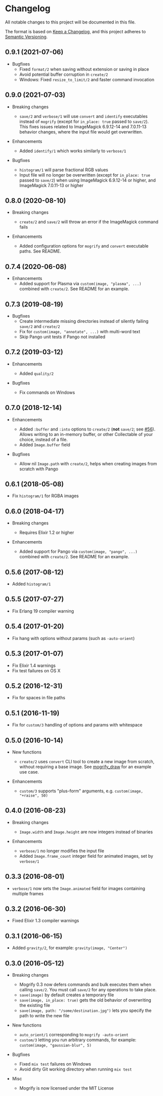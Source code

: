 # Changelog

All notable changes to this project will be documented in this file.

The format is based on [Keep a Changelog](https://keepachangelog.com/en/1.0.0/),
and this project adheres to [Semantic Versioning](https://semver.org/spec/v2.0.0.html).

## 0.9.1 (2021-07-06)

* Bugfixes
  * Fixed `format/2` when saving without extension or saving in place
  * Avoid potential buffer corruption in `create/2`
  * Windows: Fixed `resize_to_limit/2` and faster command invocation

## 0.9.0 (2021-07-03)

* Breaking changes
  * `save/2` and `verbose/1` will use `convert` and `identify` executables instead of `mogrify`
    (except for `in_place: true` passed to `save/2`).
    This fixes issues related to ImageMagick 6.9.12-14 and 7.0.11-13 behavior changes,
    where the input file would get overwritten.

* Enhancements
  * Added `identify/1` which works similarly to `verbose/1`

* Bugfixes
  * `histogram/1` will parse fractional RGB values
  * Input file will no longer be overwritten (except for `in_place: true` passed to `save/2`)
    when using ImageMagick 6.9.12-14 or higher, and ImageMagick 7.0.11-13 or higher

## 0.8.0 (2020-08-10)

* Breaking changes
  * `create/2` and `save/2` will throw an error if the ImageMagick command fails

* Enhancements
  * Added configuration options for `mogrify` and `convert` executable paths. See README.

## 0.7.4 (2020-06-08)

* Enhancements
  * Added support for Plasma via `custom(image, "plasma", ...)` combined with `create/2`. See README for an example.

## 0.7.3 (2019-08-19)

* Bugfixes
  * Create intermediate missing directories instead of silently failing `save/2` and `create/2`
  * Fix for `custom(image, "annotate", ...)` with multi-word text
  * Skip Pango unit tests if Pango not installed

## 0.7.2 (2019-03-12)

* Enhancements
  * Added `quality/2`

* Bugfixes
  * Fix commands on Windows

## 0.7.0 (2018-12-14)

* Enhancements
  * Added `:buffer` and `:into` options to `create/2` (**not** `save/2`; see [#56](https://github.com/elixir-mogrify/mogrify/issues/56)).
    Allows writing to an in-memory buffer, or other Collectable of your choice, instead of a file.
  * Added `Image.buffer` field

* Bugfixes
  * Allow nil `Image.path` with `create/2`, helps when creating images from scratch with Pango

## 0.6.1 (2018-05-08)

* Fix `histogram/1` for RGBA images

## 0.6.0 (2018-04-17)

* Breaking changes
  * Requires Elixir 1.2 or higher

* Enhancements
  * Added support for Pango via `custom(image, "pango", ...)` combined with `create/2`. See README for an example.

## 0.5.6 (2017-08-12)

* Added `histogram/1`

## 0.5.5 (2017-07-27)

* Fix Erlang 19 compiler warning

## 0.5.4 (2017-01-20)

* Fix hang with options without params (such as `-auto-orient`)

## 0.5.3 (2017-01-07)

* Fix Elixir 1.4 warnings
* Fix test failures on OS X

## 0.5.2 (2016-12-31)

* Fix for spaces in file paths

## 0.5.1 (2016-11-19)

* Fix for `custom/3` handling of options and params with whitespace

## 0.5.0 (2016-10-14)

* New functions
  * `create/2` uses `convert` CLI tool to create a new image from scratch, without requiring a base image.
  See [mogrify_draw](https://github.com/zamith/mogrify_draw) for an example use case.

* Enhancements
  * `custom/3` supports "plus-form" arguments, e.g. `custom(image, "+raise", 50)`

## 0.4.0 (2016-08-23)

* Breaking changes
  * `Image.width` and `Image.height` are now integers instead of binaries

* Enhancements
  * `verbose/1` no longer modifies the input file
  * Added `Image.frame_count` integer field for animated images, set by `verbose/1`

## 0.3.3 (2016-08-01)

* `verbose/1` now sets the `Image.animated` field for images containing multiple frames

## 0.3.2 (2016-06-30)

* Fixed Elixir 1.3 compiler warnings

## 0.3.1 (2016-06-15)

* Added `gravity/2`, for example: `gravity(image, "Center")`

## 0.3.0 (2016-05-12)

* Breaking changes
  * Mogrify 0.3 now defers commands and bulk executes them when calling `save/2`. You must call `save/2` for any operations to take place.
  * `save(image)` by default creates a temporary file
  * `save(image, in_place: true)` gets the old behavior of overwriting the existing file
  * `save(image, path: "/some/destination.jpg")` lets you specify the path to write the new file

* New functions
  * `auto_orient/1` corresponding to `mogrify -auto-orient`
  * `custom/3` letting you run arbitrary commands, for example: `custom(image, "gaussian-blur", 5)`

* Bugfixes
  * Fixed `mix test` failures on Windows
  * Avoid dirty Git working directory when running `mix test`

* Misc
  * Mogrify is now licensed under the MIT License
